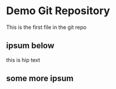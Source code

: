 # Demo Git Repository

This is the first file in the git repo

## ipsum below 
this is hip text

## some more ipsum